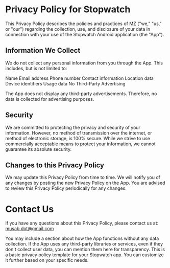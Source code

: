 # Privacy Policy for  Stopwatch

This Privacy Policy describes the policies and practices of MZ ("we," "us," or "our") regarding the collection, use, and disclosure of your data in connection with your use of the Stopwatch Android application (the "App").

## Information We Collect

We do not collect any personal information from you through the App. This includes, but is not limited to:

  Name
  Email address
  Phone number
  Contact information
  Location data
  Device identifiers
  Usage data
  No Third-Party Advertising

The App does not display any third-party advertisements. Therefore, no data is collected for advertising purposes.

## Security

We are committed to protecting the privacy and security of your information. However, no method of transmission over the internet, or method of electronic storage, is 100% secure. While we strive to use commercially acceptable means to protect your information, we cannot guarantee its absolute security.

## Changes to this Privacy Policy

We may update this Privacy Policy from time to time. We will notify you of any changes by posting the new Privacy Policy on the App. You are advised to review this Privacy Policy periodically for any changes.

# Contact Us

If you have any questions about this Privacy Policy, please contact us at: musab.dot@gmail.com


You may include a section about how the App functions without any data collection.
If the App uses any third-party libraries or services, even if they don't collect user data, you can mention them here for transparency.
This is a basic privacy policy template for your Stopwatch app. You can customize it further based on your specific needs.
